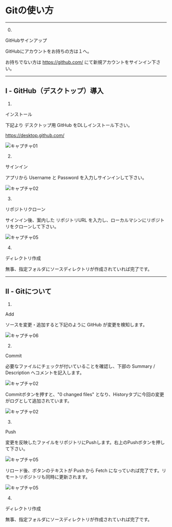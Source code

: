 # Gitの使い方
---

0.
GitHubサインアップ

GitHubにアカウントをお持ちの方は１へ。

お持ちでない方は
https://github.com/
にて新規アカウントをサインイン下さい。

---
## Ⅰ - GitHub（デスクトップ）導入

1.
インストール

下記より デスクトップ用 GitHub をDLしインストール下さい。

https://desktop.github.com/

![キャプチャ01](./images/capture01.png)

2.
サインイン

アプリから Username と Password を入力しサインインして下さい。

![キャプチャ02](./images/capture02.png)


3.
リポジトリクローン

サインイン後、案内した リポジトリURL を入力し、ローカルマシンにリポジトリをクローンして下さい。

![キャプチャ05](./images/capture05.png)

4.
ディレクトリ作成

無事、指定フォルダにソースディレクトリが作成されていれば完了です。

---
## Ⅱ - Gitについて

1.
Add

ソースを変更・追加すると下記のように GitHub が変更を検知します。

![キャプチャ06](./images/capture06.png)

2.
Commit

必要なファイルにチェックが付いていることを確認し、下部の Summary / Description へコメントを記入します。

![キャプチャ02](./images/capture07.png)

Commitボタンを押すと、"0 changed files" となり、Historyタブに今回の変更がログとして追加されています。

![キャプチャ02](./images/capture08.png)

3.
Push

変更を反映したファイルをリポジトリにPushします。右上のPushボタンを押して下さい。

![キャプチャ05](./images/capture09.png)

リロード後、ボタンのテキストが Push から Fetch になっていれば完了です。リモートリポジトリも同時に更新されます。

![キャプチャ05](./images/capture10.png)


4.
ディレクトリ作成

無事、指定フォルダにソースディレクトリが作成されていれば完了です。
